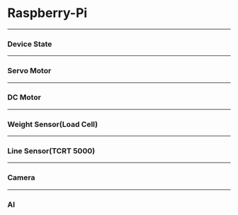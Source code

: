 # Raspberry-Pi

---------------------------
### Device State


---------------------------
### Servo Motor


---------------------------
### DC Motor


---------------------------
### Weight Sensor(Load Cell)



---------------------------
### Line Sensor(TCRT 5000)



---------------------------
### Camera



--------------------------
### AI